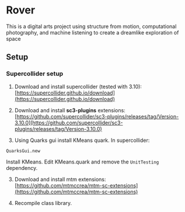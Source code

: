 # Rover
This is a digital arts project using structure from motion, computational photography, and machine listening to create a dreamlike exploration of space
## Setup

### Supercollider setup

1. Download and install supercollider (tested with 3.10):
[https://supercollider.github.io/download](https://supercollider.github.io/download) 

2. Download and install **sc3-plugins** extensions: 
[https://github.com/supercollider/sc3-plugins/releases/tag/Version-3.10.0](https://github.com/supercollider/sc3-plugins/releases/tag/Version-3.10.0)

3. Using Quarks gui install KMeans quark. In supercollider: 
```
QuarksGui.new
```

Install KMeans. Edit KMeans.quark and remove the `UnitTesting` dependency.

3. Download and install mtm extensions: 
[https://github.com/mtmccrea/mtm-sc-extensions](https://github.com/mtmccrea/mtm-sc-extensions)

4. Recompile class library. 

